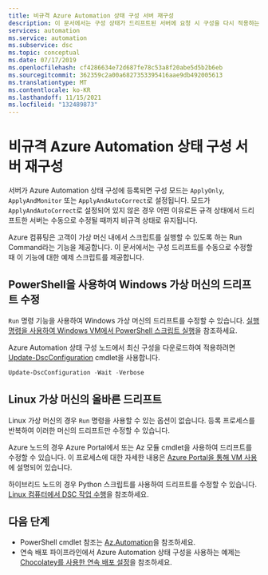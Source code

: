 ```yaml
---
title: 비규격 Azure Automation 상태 구성 서버 재구성
description: 이 문서에서는 구성 상태가 드리프트된 서버에 요청 시 구성을 다시 적용하는 방법을 설명합니다.
services: automation
ms.service: automation
ms.subservice: dsc
ms.topic: conceptual
ms.date: 07/17/2019
ms.openlocfilehash: cf4286634e72d687fe78c53a8f20abe5d5b2b6eb
ms.sourcegitcommit: 362359c2a00a6827353395416aae9db492005613
ms.translationtype: MT
ms.contentlocale: ko-KR
ms.lasthandoff: 11/15/2021
ms.locfileid: "132489873"
---
```

# <a name="remediate-noncompliant-azure-automation-state-configuration-servers"></a>비규격 Azure Automation 상태 구성 서버 재구성

서버가 Azure Automation 상태 구성에 등록되면 구성 모드는 `ApplyOnly`, `ApplyAndMonitor` 또는 `ApplyAndAutoCorrect`로 설정됩니다. 모드가 `ApplyAndAutoCorrect`로 설정되어 있지 않은 경우 어떤 이유로든 규격 상태에서 드리프트한 서버는 수동으로 수정될 때까지 비규격 상태로 유지됩니다.

Azure 컴퓨팅은 고객이 가상 머신 내에서 스크립트를 실행할 수 있도록 하는 Run Command라는 기능을 제공합니다.
이 문서에서는 구성 드리프트를 수동으로 수정할 때 이 기능에 대한 예제 스크립트를 제공합니다.

## <a name="correct-drift-of-windows-virtual-machines-using-powershell"></a>PowerShell을 사용하여 Windows 가상 머신의 드리프트 수정

`Run` 명령 기능을 사용하여 Windows 가상 머신의 드리프트를 수정할 수 있습니다. [실행 명령을 사용하여 Windows VM에서 PowerShell 스크립트 실행](../virtual-machines/windows/run-command.md)을 참조하세요.

Azure Automation 상태 구성 노드에서 최신 구성을 다운로드하여 적용하려면 [Update-DscConfiguration](/powershell/module/psdesiredstateconfiguration/update-dscconfiguration) cmdlet을 사용합니다.

```powershell
Update-DscConfiguration -Wait -Verbose
```

## <a name="correct-drift-of-linux-virtual-machines"></a>Linux 가상 머신의 올바른 드리프트

Linux 가상 머신의 경우 `Run` 명령을 사용할 수 있는 옵션이 없습니다. 등록 프로세스를 반복하여 이러한 머신의 드리프트만 수정할 수 있습니다. 

Azure 노드의 경우 Azure Portal에서 또는 Az 모듈 cmdlet을 사용하여 드리프트를 수정할 수 있습니다. 이 프로세스에 대한 자세한 내용은 [Azure Portal을 통해 VM 사용](automation-dsc-onboarding.md#enable-a-vm-using-azure-portal)에 설명되어 있습니다.

하이브리드 노드의 경우 Python 스크립트를 사용하여 드리프트를 수정할 수 있습니다. [Linux 컴퓨터에서 DSC 작업 수행](https://github.com/Microsoft/PowerShell-DSC-for-Linux#performing-dsc-operations-from-the-linux-computer)을 참조하세요.

## <a name="next-steps"></a>다음 단계

- PowerShell cmdlet 참조는 [Az.Automation](/powershell/module/az.automation/#automation)을 참조하세요.
- 연속 배포 파이프라인에서 Azure Automation 상태 구성을 사용하는 예제는 [Chocolatey를 사용한 연속 배포 설정](automation-dsc-cd-chocolatey.md)을 참조하세요.
